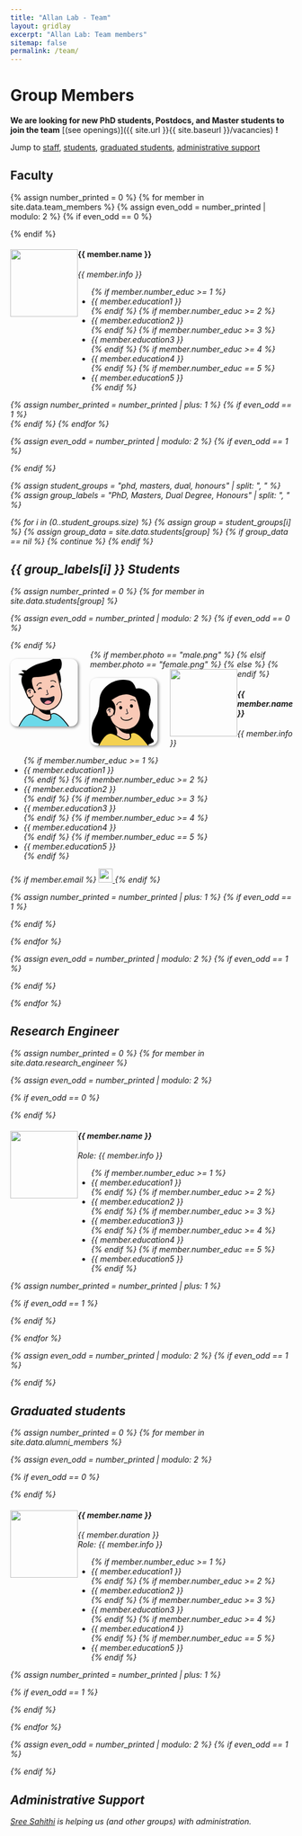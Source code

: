 ```yaml
---
title: "Allan Lab - Team"
layout: gridlay
excerpt: "Allan Lab: Team members"
sitemap: false
permalink: /team/
---
```


# Group Members

**We are looking for new PhD students, Postdocs, and Master students to join the team** [(see openings)]({{ site.url }}{{ site.baseurl }}/vacancies) **!**

Jump to [staff](#staff), [students](#phd-students), [graduated students](#graduated-students), [administrative support](#administrative-support)

## Faculty

{% assign number_printed = 0 %}
{% for member in site.data.team_members %}
{% assign even_odd = number_printed | modulo: 2 %}
{% if even_odd == 0 %}

<div class="row">
{% endif %}
<div class="col-sm-6 clearfix">
<img src="{{ site.url }}{{ site.baseurl }}/images/teampic/{{ member.photo }}" class="img-responsive" width="120px" style="float: left" />
<h4>{{ member.name }}</h4>
<i>{{ member.info }} <!--<br>email: <{{ member.email }}></i> -->
<ul style="overflow: hidden">
{% if member.number_educ >= 1 %}
<li> {{ member.education1 }} </li>
{% endif %}
{% if member.number_educ >= 2 %}
<li> {{ member.education2 }} </li>
{% endif %}
{% if member.number_educ >= 3 %}
<li> {{ member.education3 }} </li>
{% endif %}
{% if member.number_educ >= 4 %}
<li> {{ member.education4 }} </li>
{% endif %}
{% if member.number_educ == 5 %}
<li> {{ member.education5 }} </li>
{% endif %}
</ul>
</div>
{% assign number_printed = number_printed | plus: 1 %}
{% if even_odd == 1 %}
</div>
{% endif %}
{% endfor %}

{% assign even_odd = number_printed | modulo: 2 %}
{% if even_odd == 1 %}

  </div>
{% endif %}

<!-- Faculty ends here -->

<!-- Students start here -->

{% assign student_groups = "phd, masters, dual, honours" | split: ", " %}
{% assign group_labels = "PhD, Masters, Dual Degree, Honours" | split: ", " %}

{% for i in (0..student_groups.size) %}
{% assign group = student_groups[i] %}
{% assign group_data = site.data.students[group] %}
{% if group_data == nil %}
{% continue %}
{% endif %}

  <h2>{{ group_labels[i] }} Students</h2>

{% assign number_printed = 0 %}
{% for member in site.data.students[group] %}

{% assign even_odd = number_printed | modulo: 2 %}
{% if even_odd == 0 %}

<div class="row">
{% endif %}
<div class="col-sm-6 clearfix">
  {% if member.photo == "male.png" %}
  <div class="img-responsive" style="width: 120px; aspect-ratio: 1; margin: 16px 22px 6px 0px; float: left; background: rgba(255, 255, 255, 0); overflow: hidden; border-radius: 10%; box-shadow: 2px 2px 5px #888888;"><div style="position: relative; width: 100%; height: 100%;"><svg width="200" height="320" viewBox="0 0 200 320" fill="none" xmlns="http://www.w3.org/2000/svg" style="width: 100%; height: 100%; left: 0px; top: 0px; position: absolute;"><g clip-path="url(#clip0)"><path d="M154 319.5C139.6 299.5 128.333 260.834 127 241.5L58.5 212L30 319.5H154Z" fill="#F9C9B6" stroke="black" stroke-width="4"></path><mask id="mask-id" maskUnits="userSpaceOnUse" x="30" y="212" width="124" height="118" style="mask-type: alpha;"><path d="M154 329.5C139.6 309.5 128.333 260.834 127 241.5L58.5 212L30 329.5H154Z" fill="#F9C9B6"></path></mask><g mask="url(#mask-id)"><ellipse cx="124" cy="210" rx="59" ry="54" fill="black"></ellipse></g><mask id="path-id" fill="white"><path fill-rule="evenodd" clip-rule="evenodd" d="M183.886 150.917C183.859 150.801 183.831 150.685 183.803 150.569C183.776 150.454 183.748 150.338 183.719 150.222L167.323 81.7855C167.306 81.7177 167.29 81.6499 167.274 81.5821C167.258 81.5142 167.242 81.4465 167.225 81.3787L167.152 81.0752L167.151 81.0755C156.933 39.6308 115.156 14.1472 73.5821 24.1081C32.0078 34.0689 6.31547 75.7174 15.9883 117.293L15.9863 117.293L32.9776 188.211L32.9916 188.208C43.5944 229.112 85.0616 254.149 126.329 244.261C167.597 234.374 193.216 193.264 184.131 151.996L184.144 151.993L183.886 150.917Z"></path></mask><path fill-rule="evenodd" clip-rule="evenodd" d="M183.886 150.917C183.859 150.801 183.831 150.685 183.803 150.569C183.776 150.454 183.748 150.338 183.719 150.222L167.323 81.7855C167.306 81.7177 167.29 81.6499 167.274 81.5821C167.258 81.5142 167.242 81.4465 167.225 81.3787L167.152 81.0752L167.151 81.0755C156.933 39.6308 115.156 14.1472 73.5821 24.1081C32.0078 34.0689 6.31547 75.7174 15.9883 117.293L15.9863 117.293L32.9776 188.211L32.9916 188.208C43.5944 229.112 85.0616 254.149 126.329 244.261C167.597 234.374 193.216 193.264 184.131 151.996L184.144 151.993L183.886 150.917Z" fill="#F9C9B6"></path><path d="M183.886 150.917L179.992 151.831L179.994 151.84L179.996 151.849L183.886 150.917ZM183.719 150.222L179.83 151.154L179.832 151.163L179.834 151.172L183.719 150.222ZM167.323 81.7855L163.43 82.7076L163.433 82.7175L167.323 81.7855ZM167.274 81.5821L163.384 82.5141L163.384 82.5142L167.274 81.5821ZM167.225 81.3787L163.335 82.3108L163.338 82.321L167.225 81.3787ZM167.152 81.0752L171.042 80.1432L170.111 76.255L166.222 77.1849L167.152 81.0752ZM167.151 81.0755L163.267 82.0331L164.218 85.8897L168.081 84.9659L167.151 81.0755ZM73.5821 24.1081L72.6501 20.2182L73.5821 24.1081ZM15.9883 117.293L16.9223 121.182L20.7842 120.255L19.8842 116.386L15.9883 117.293ZM15.9863 117.293L15.0523 113.404L11.1649 114.337L12.0964 118.225L15.9863 117.293ZM32.9776 188.211L29.0877 189.143L30.0201 193.035L33.9113 192.101L32.9776 188.211ZM32.9916 188.208L36.8636 187.204L35.8779 183.401L32.058 184.318L32.9916 188.208ZM126.329 244.261L125.397 240.371H125.397L126.329 244.261ZM184.131 151.996L183.2 148.106L179.381 149.021L180.225 152.856L184.131 151.996ZM184.144 151.993L185.075 155.883L188.966 154.951L188.034 151.061L184.144 151.993ZM187.78 150.002C187.751 149.881 187.722 149.759 187.693 149.637L179.914 151.502C179.94 151.611 179.966 151.721 179.992 151.831L187.78 150.002ZM187.693 149.637C187.664 149.516 187.635 149.395 187.605 149.273L179.834 151.172C179.861 151.281 179.887 151.391 179.914 151.502L187.693 149.637ZM163.433 82.7175L179.83 151.154L187.609 149.29L171.212 80.8535L163.433 82.7175ZM171.215 80.8634C171.198 80.7928 171.181 80.7216 171.164 80.65L163.384 82.5142C163.4 82.5781 163.415 82.6425 163.43 82.7076L171.215 80.8634ZM171.164 80.65C171.147 80.579 171.13 80.5078 171.113 80.4364L163.338 82.321C163.353 82.3851 163.369 82.4494 163.384 82.5141L171.164 80.65ZM163.262 82.0072L163.335 82.3108L171.115 80.4467L171.042 80.1432L163.262 82.0072ZM168.081 84.9659L168.083 84.9655L166.222 77.1849L166.221 77.1852L168.081 84.9659ZM171.035 80.118C160.291 36.5398 116.364 9.74466 72.6501 20.2182L74.514 27.998C113.949 18.5498 153.575 42.7219 163.267 82.0331L171.035 80.118ZM72.6501 20.2182C28.936 30.6917 1.92157 74.4836 12.0923 118.199L19.8842 116.386C10.7094 76.9513 35.0796 37.4461 74.514 27.998L72.6501 20.2182ZM16.9204 121.183L16.9223 121.182L15.0542 113.403L15.0523 113.404L16.9204 121.183ZM36.8676 187.279L19.8763 116.361L12.0964 118.225L29.0877 189.143L36.8676 187.279ZM32.058 184.318L32.044 184.322L33.9113 192.101L33.9252 192.097L32.058 184.318ZM29.1195 189.211C40.2685 232.223 83.8693 258.548 127.261 248.151L125.397 240.371C86.2539 249.75 46.9204 226.002 36.8636 187.204L29.1195 189.211ZM127.261 248.151C170.653 237.755 197.591 194.53 188.038 151.136L180.225 152.856C188.842 191.999 164.541 230.993 125.397 240.371L127.261 248.151ZM183.212 148.103L183.2 148.106L185.063 155.886L185.075 155.883L183.212 148.103ZM179.996 151.849L180.254 152.925L188.034 151.061L187.776 149.985L179.996 151.849Z" fill="black" mask="url(#path-id)"></path></g><defs><clipPath id="clip0"><rect width="200" height="320" fill="white"></rect></clipPath></defs></svg><svg width="240" height="200" viewBox="0 0 240 200" fill="none" xmlns="http://www.w3.org/2000/svg" style="position: absolute; bottom: 40.2%; width: 93.5%; height: 64%;"><path d="M210.177 51.3965C201.855 91.2936 103.499 96.8962 83.6772 96.8962C31.6548 102.823 56.6248 165.262 66.1772 196.396C58.6772 197.396 59.6772 206.396 30.6772 134.896C7.47724 77.6964 73.1831 42.8337 121.999 30.9995C170.815 19.1653 189.499 2.50195 189.499 2.50195C210.177 11 215.116 27.7185 210.177 51.3965Z" fill="black" stroke="black"></path><path d="M205.134 124.947L189.316 71.5069L199.354 62.3644C210.109 99.4523 210.601 120.988 205.134 124.947Z" fill="black" stroke="black"></path><path d="M80 170C74.4 142.8 60.3333 147.667 51 149L41 105L81.5844 96.5056C82.3363 96.2656 83.1408 96.0955 84 96L81.5844 96.5056C63.4332 102.299 75.9565 148.796 91 168L80 170Z" fill="black" stroke="black" stroke-width="3"></path><path d="M24.9887 67.3632C33.8341 62.9091 44.2805 65.4873 48.3981 67.3331L36.6273 82.2134C39.6625 77.3568 30.1329 70.2897 24.9887 67.3632Z" fill="black"></path><path d="M10 84.4996C21.6 77.6996 32.8333 79.9996 37 81.9996L32.5 97.5C31.3 89.1 17 85.3331 10 84.4996Z" fill="black"></path></svg><div style="position: absolute; right: -3%; top: 30%; width: 100%; height: 100%; display: flex; flex-direction: column; align-items: center; justify-content: center;"><svg width="149" height="48" viewBox="0 0 149 48" fill="none" xmlns="http://www.w3.org/2000/svg" style="position: absolute; width: 80%; height: 13%; top: 0px;"><path d="M99 10.2143C104.667 7.5476 118 5.11427 126 16.7143" stroke="black" stroke-width="4" stroke-linecap="round"></path><path d="M23.5791 35.521C25.6497 29.6104 33.2612 18.3959 47.1418 20.8224" stroke="black" stroke-width="4" stroke-linecap="round"></path></svg><svg width="96" height="48" viewBox="0 0 96 48" fill="none" xmlns="http://www.w3.org/2000/svg" style="width: 100%; height: 14%; position: absolute; top: 6%;"><path fill-rule="evenodd" clip-rule="evenodd" d="M5.28675 34.0729C5.40099 34.8857 6.43424 35.0669 7.00876 34.4806C9.47388 31.9648 13.2637 30.1163 17.663 29.5936C20.2577 29.2853 22.7544 29.4749 24.9787 30.0657C25.7326 30.2659 26.4737 29.6294 26.2105 28.8951C24.5451 24.2497 19.8447 21.1962 14.7356 21.8033C8.79442 22.5093 4.55046 27.8978 5.25642 33.839C5.26572 33.9172 5.27583 33.9952 5.28675 34.0729Z" fill="#171921"></path><path fill-rule="evenodd" clip-rule="evenodd" d="M69.3848 24.0725C69.4976 24.8856 70.5308 25.0671 71.1062 24.4816C73.5487 21.9959 77.2977 20.1702 81.6484 19.6532C84.2128 19.3485 86.6804 19.5348 88.88 20.1167C89.6341 20.3162 90.3751 19.6795 90.1108 18.9456C88.456 14.3522 83.8041 11.3346 78.7482 11.9354C72.8624 12.6348 68.6579 17.9732 69.3573 23.8591C69.3658 23.9305 69.3749 24.0016 69.3848 24.0725Z" fill="#171921"></path></svg><svg width="48" height="52" viewBox="0 0 48 52" fill="none" xmlns="http://www.w3.org/2000/svg" style="position: absolute; width: 16%; height: 15%; top: 13%; left: 19%;"><path d="M36.466 43.1111L37 42.5357V41.7506V8.24948V7.13022L36.046 6.54483C32.3122 4.25363 27.7717 3 23.08 3C17.4397 3 12.1591 4.74745 8.39775 8.29504C4.59419 11.8824 2.54206 17.1274 3.08692 23.6661C3.61786 30.0378 5.75693 34.7272 9.30474 37.8433C9.01338 38.8425 8.92733 39.9197 9.06236 41.0533C9.45166 44.3216 11.1039 46.6766 13.6572 48.1277C16.0911 49.511 19.2061 49.9998 22.5242 49.9998C28.0033 49.9998 32.8077 47.0528 36.466 43.1111Z" stroke="black" stroke-width="4"></path><path fill-rule="evenodd" clip-rule="evenodd" d="M42.972 23.984C43.0434 23.3322 43.08 22.6703 43.08 22C43.08 11.7827 33.5734 5 23.08 5C12.5866 5 4.08007 11.5 5.08001 23.5C5.63643 30.1774 8.02584 34.5719 11.7307 37.2171C11.1423 38.2409 10.8848 39.4436 11.0483 40.8167C11.6774 46.0984 16.1862 47.9998 22.5242 47.9998C33.6292 47.9998 42.4159 33.9534 42.972 23.984Z" fill="#F9C9B6"></path><path d="M27.5 13.5004C23.5 11.6671 14.7 10.7004 11.5 21.5004" stroke="#171921" stroke-width="4"></path><path d="M17 14C19.1667 15.8333 23.3 21.5 22.5 29.5" stroke="#171921" stroke-width="4"></path></svg><svg width="32" height="40" viewBox="0 0 32 40" fill="none" xmlns="http://www.w3.org/2000/svg" style="width: 10%; height: 10%; position: absolute; top: 15%; left: 46%;"><path d="M16.5 3C16.5 17 23.5 28 23.5 28C23.5 28 20 34 10 32" stroke="#171921" stroke-width="4"></path></svg><svg width="73" height="64" viewBox="0 0 73 64" fill="none" xmlns="http://www.w3.org/2000/svg" style="width: 50%; height: 19%; position: absolute; top: 23%; right: 23%;"><path d="M69.9204 13.3305C69.7501 11.263 67.6363 10.1117 65.8448 10.8176C61.6161 12.4839 47.6267 17.7834 37.7627 19.1403C26.9401 20.6291 10.5503 18.821 5.80622 18.2319C3.87694 17.9923 2.15721 19.6504 2.49021 21.6654C3.14178 25.6081 4.48399 29.4088 6.45857 32.8914C8.6608 36.7754 11.6065 40.1877 15.1274 42.9333C18.6484 45.679 22.6757 47.7042 26.9793 48.8935C31.283 50.0827 35.7787 50.4126 40.2099 49.8644C44.6411 49.3162 48.9208 47.9005 52.8049 45.6983C56.689 43.4961 60.1012 40.5504 62.8469 37.0294C65.5925 33.5085 67.6178 29.4812 68.807 25.1775C69.8726 21.3212 70.2483 17.3106 69.9204 13.3305Z" fill="#171921" stroke="#171921" stroke-width="4"></path><mask id="mouth-laugh-id" maskUnits="userSpaceOnUse" x="4" y="12" width="65" height="37" style="mask-type: alpha;"><path d="M67.7931 12.1925C68.3091 16.363 67.9985 20.5943 66.8793 24.6448C65.76 28.6953 63.8539 32.4857 61.2697 35.7996C58.6856 39.1134 55.474 41.8858 51.8185 43.9585C48.1629 46.0312 44.1348 47.3636 39.9643 47.8795C35.7938 48.3955 31.5625 48.085 27.512 46.9657C23.4615 45.8464 19.6712 43.9403 16.3573 41.3562C13.0435 38.772 10.2711 35.5605 8.19838 31.9049C6.12569 28.2493 4.79332 24.2213 4.27734 20.0508L67.7931 12.1925Z" fill="#171921"></path></mask><g mask="url(#mouth-laugh-id)"><circle cx="40.5221" cy="52.3146" r="21.5" transform="rotate(-7.05286 40.5221 52.3146)" fill="#FC909F"></circle></g></svg></div><svg width="281" height="93" viewBox="0 0 281 93" fill="none" xmlns="http://www.w3.org/2000/svg" style="position: absolute; bottom: -2.5%; width: 100%; height: 26%;"><path d="M276.366 90.8628H3.45626C3.49074 90.7926 3.52546 90.7219 3.5604 90.6507C8.10518 81.395 16.4899 64.319 27.4025 49.0413C33.5961 40.3702 40.5303 32.3872 47.9416 26.7719C55.3538 21.1558 63.0614 18.0405 70.8916 18.7256C85.946 20.0429 99.3549 28.2854 112.817 36.5604C114.092 37.3444 115.368 38.1288 116.646 38.9076C131.131 47.7349 146.005 55.9312 162.365 52.3445C167.899 51.1311 171.629 48.5345 173.976 45.1797C176.29 41.8727 177.122 38.0292 177.266 34.5166C177.41 30.9989 176.871 27.6738 176.311 25.2562C176.049 24.1257 175.779 23.1785 175.564 22.4839C179.189 18.8351 183.027 16.71 186.989 15.7533C191.284 14.7164 195.876 15.0158 200.707 16.4448C210.437 19.3229 220.847 26.6969 231.007 36.1789C249.621 53.5516 266.7 77.3231 276.366 90.8628Z" fill="#6BD9E9" stroke="black" stroke-width="4.27431"></path></svg></div></div>
  {% elsif member.photo == "female.png" %}
  <div class="img-responsive" style="width: 120px; aspect-ratio: 1; margin: 16px 22px 6px 0px; float: left; background: rgba(255, 255, 255, 0); overflow: hidden; border-radius: 10%; box-shadow: 2px 2px 5px #888888;"><div style="position: relative; width: 100%; height: 100%;"><svg width="200" height="320" viewBox="0 0 200 320" fill="none" xmlns="http://www.w3.org/2000/svg" style="width: 100%; height: 100%; left: 0px; top: 0px; position: absolute;"><g clip-path="url(#clip0)"><path d="M154 319.5C139.6 299.5 128.333 260.834 127 241.5L58.5 212L30 319.5H154Z" fill="#F9C9B6" stroke="black" stroke-width="4"></path><mask id="mask-id" maskUnits="userSpaceOnUse" x="30" y="212" width="124" height="118" style="mask-type: alpha;"><path d="M154 329.5C139.6 309.5 128.333 260.834 127 241.5L58.5 212L30 329.5H154Z" fill="#F9C9B6"></path></mask><g mask="url(#mask-id)"><ellipse cx="124" cy="210" rx="59" ry="54" fill="black"></ellipse></g><mask id="path-id" fill="white"><path fill-rule="evenodd" clip-rule="evenodd" d="M183.886 150.917C183.859 150.801 183.831 150.685 183.803 150.569C183.776 150.454 183.748 150.338 183.719 150.222L167.323 81.7855C167.306 81.7177 167.29 81.6499 167.274 81.5821C167.258 81.5142 167.242 81.4465 167.225 81.3787L167.152 81.0752L167.151 81.0755C156.933 39.6308 115.156 14.1472 73.5821 24.1081C32.0078 34.0689 6.31547 75.7174 15.9883 117.293L15.9863 117.293L32.9776 188.211L32.9916 188.208C43.5944 229.112 85.0616 254.149 126.329 244.261C167.597 234.374 193.216 193.264 184.131 151.996L184.144 151.993L183.886 150.917Z"></path></mask><path fill-rule="evenodd" clip-rule="evenodd" d="M183.886 150.917C183.859 150.801 183.831 150.685 183.803 150.569C183.776 150.454 183.748 150.338 183.719 150.222L167.323 81.7855C167.306 81.7177 167.29 81.6499 167.274 81.5821C167.258 81.5142 167.242 81.4465 167.225 81.3787L167.152 81.0752L167.151 81.0755C156.933 39.6308 115.156 14.1472 73.5821 24.1081C32.0078 34.0689 6.31547 75.7174 15.9883 117.293L15.9863 117.293L32.9776 188.211L32.9916 188.208C43.5944 229.112 85.0616 254.149 126.329 244.261C167.597 234.374 193.216 193.264 184.131 151.996L184.144 151.993L183.886 150.917Z" fill="#F9C9B6"></path><path d="M183.886 150.917L179.992 151.831L179.994 151.84L179.996 151.849L183.886 150.917ZM183.719 150.222L179.83 151.154L179.832 151.163L179.834 151.172L183.719 150.222ZM167.323 81.7855L163.43 82.7076L163.433 82.7175L167.323 81.7855ZM167.274 81.5821L163.384 82.5141L163.384 82.5142L167.274 81.5821ZM167.225 81.3787L163.335 82.3108L163.338 82.321L167.225 81.3787ZM167.152 81.0752L171.042 80.1432L170.111 76.255L166.222 77.1849L167.152 81.0752ZM167.151 81.0755L163.267 82.0331L164.218 85.8897L168.081 84.9659L167.151 81.0755ZM73.5821 24.1081L72.6501 20.2182L73.5821 24.1081ZM15.9883 117.293L16.9223 121.182L20.7842 120.255L19.8842 116.386L15.9883 117.293ZM15.9863 117.293L15.0523 113.404L11.1649 114.337L12.0964 118.225L15.9863 117.293ZM32.9776 188.211L29.0877 189.143L30.0201 193.035L33.9113 192.101L32.9776 188.211ZM32.9916 188.208L36.8636 187.204L35.8779 183.401L32.058 184.318L32.9916 188.208ZM126.329 244.261L125.397 240.371H125.397L126.329 244.261ZM184.131 151.996L183.2 148.106L179.381 149.021L180.225 152.856L184.131 151.996ZM184.144 151.993L185.075 155.883L188.966 154.951L188.034 151.061L184.144 151.993ZM187.78 150.002C187.751 149.881 187.722 149.759 187.693 149.637L179.914 151.502C179.94 151.611 179.966 151.721 179.992 151.831L187.78 150.002ZM187.693 149.637C187.664 149.516 187.635 149.395 187.605 149.273L179.834 151.172C179.861 151.281 179.887 151.391 179.914 151.502L187.693 149.637ZM163.433 82.7175L179.83 151.154L187.609 149.29L171.212 80.8535L163.433 82.7175ZM171.215 80.8634C171.198 80.7928 171.181 80.7216 171.164 80.65L163.384 82.5142C163.4 82.5781 163.415 82.6425 163.43 82.7076L171.215 80.8634ZM171.164 80.65C171.147 80.579 171.13 80.5078 171.113 80.4364L163.338 82.321C163.353 82.3851 163.369 82.4494 163.384 82.5141L171.164 80.65ZM163.262 82.0072L163.335 82.3108L171.115 80.4467L171.042 80.1432L163.262 82.0072ZM168.081 84.9659L168.083 84.9655L166.222 77.1849L166.221 77.1852L168.081 84.9659ZM171.035 80.118C160.291 36.5398 116.364 9.74466 72.6501 20.2182L74.514 27.998C113.949 18.5498 153.575 42.7219 163.267 82.0331L171.035 80.118ZM72.6501 20.2182C28.936 30.6917 1.92157 74.4836 12.0923 118.199L19.8842 116.386C10.7094 76.9513 35.0796 37.4461 74.514 27.998L72.6501 20.2182ZM16.9204 121.183L16.9223 121.182L15.0542 113.403L15.0523 113.404L16.9204 121.183ZM36.8676 187.279L19.8763 116.361L12.0964 118.225L29.0877 189.143L36.8676 187.279ZM32.058 184.318L32.044 184.322L33.9113 192.101L33.9252 192.097L32.058 184.318ZM29.1195 189.211C40.2685 232.223 83.8693 258.548 127.261 248.151L125.397 240.371C86.2539 249.75 46.9204 226.002 36.8636 187.204L29.1195 189.211ZM127.261 248.151C170.653 237.755 197.591 194.53 188.038 151.136L180.225 152.856C188.842 191.999 164.541 230.993 125.397 240.371L127.261 248.151ZM183.212 148.103L183.2 148.106L185.063 155.886L185.075 155.883L183.212 148.103ZM179.996 151.849L180.254 152.925L188.034 151.061L187.776 149.985L179.996 151.849Z" fill="black" mask="url(#path-id)"></path></g><defs><clipPath id="clip0"><rect width="200" height="320" fill="white"></rect></clipPath></defs></svg><svg width="306" height="331" viewBox="0 0 306 331" fill="none" xmlns="http://www.w3.org/2000/svg" style="position: absolute; bottom: -2.2%; width: 97%; height: 100%;"><path d="M209.76 327.932C209.271 327.902 208.865 327.872 208.544 327.847C202.393 318.458 196.789 302.969 192.447 287.059C188.226 271.589 185.261 255.968 184.147 245.649C221.22 234.931 244.458 196.667 238.871 157.189C238.864 157.117 238.856 157.067 238.856 157.066C238.848 157.006 238.837 156.938 238.825 156.867C238.802 156.724 238.768 156.532 238.726 156.3C238.641 155.832 238.516 155.172 238.353 154.346C238.028 152.693 237.552 150.358 236.942 147.532C235.722 141.88 233.967 134.249 231.825 126.155C229.685 118.065 227.152 109.485 224.372 101.945C221.613 94.4597 218.541 87.8015 215.264 83.7056L214.967 83.3351L214.532 83.1463C212.6 82.3081 210.593 81.3741 208.499 80.3991C198.568 75.775 186.659 70.2299 171.235 69.6199C152.46 68.8774 128.684 75.3957 96.5441 98.7056L94.5214 100.173L96.467 101.74C112.393 114.574 115.836 131.598 115.1 146.048C114.539 157.077 111.551 166.459 109.865 171.149C108.704 169.452 107.964 167.319 107.408 164.814C107.023 163.083 106.743 161.258 106.449 159.347L106.403 159.045C106.096 157.051 105.769 154.97 105.292 152.961C104.341 148.95 102.732 144.941 99.1602 142.102C95.5807 139.257 90.3641 137.848 82.7671 138.272L80.5398 138.396L81.0046 140.578L92.3634 193.891L92.3824 193.98L92.41 194.068C96.4679 206.93 103.426 218.078 112.323 226.88C112.399 227.007 112.509 227.193 112.65 227.434C112.939 227.928 113.356 228.653 113.861 229.563C114.87 231.384 116.229 233.941 117.621 236.886C120.435 242.835 123.282 250.138 123.83 256.102C124.386 262.154 122.865 269.962 121.123 276.412C120.26 279.605 119.361 282.406 118.677 284.407C118.535 284.824 118.402 285.206 118.281 285.549C113.249 283.144 108.754 283.323 104.902 285.565C100.738 287.989 97.6892 292.625 95.4191 297.781C91.2706 307.202 89.2756 319.42 88.3551 327.002C63.4846 321.298 44.281 315.507 31.2149 311.107C24.5012 308.846 19.408 306.953 15.9993 305.627C14.2949 304.964 13.0117 304.443 12.1575 304.089C11.9454 304.002 11.7598 303.924 11.6007 303.857C11.4477 303.466 11.2377 302.916 10.9828 302.219C10.4158 300.667 9.62676 298.384 8.74853 295.479C6.99149 289.667 4.88057 281.38 3.4734 271.502C0.656265 251.725 0.676883 225.696 11.8698 200.384C13.679 196.292 15.94 192.089 18.3903 187.533C27.8582 169.931 40.1551 147.07 40.1551 105.084C40.1551 74.4931 55.0029 48.7305 76.8623 30.5692C98.7415 12.3915 127.56 1.9109 155.237 1.91092C170.368 1.91093 182.533 3.64443 192.311 9.55105C202.028 15.4212 209.679 25.5978 215.362 43.1322C215.94 44.9168 217.851 46.0074 219.719 45.4015C231.034 41.7304 248.191 45.4361 262.673 54.8904C277.091 64.3032 288.289 79.0455 288.289 96.8141C288.289 112.24 285.647 122.664 283.071 132.815L283.071 132.815C279.952 145.104 276.94 156.974 279.065 176.313C279.774 182.762 281.216 187.336 283.231 191.128C285.213 194.859 287.712 197.747 290.345 200.792L290.405 200.861C296.679 208.113 299.534 214.079 300.455 219.327C301.375 224.562 300.412 229.31 298.623 234.237C297.723 236.712 296.629 239.197 295.47 241.815L295.37 242.04C294.249 244.573 293.074 247.225 292.019 250.016C289.836 255.787 288.133 262.223 288.302 269.851C288.446 276.326 289.594 280.764 291.311 284.122C293.008 287.442 295.199 289.565 297.111 291.417L297.162 291.466C298.905 293.155 300.355 294.577 301.428 296.57C302.387 298.351 303.098 300.702 303.217 304.232C279.208 318.511 255.445 324.413 237.601 326.734C228.565 327.91 221.057 328.166 215.818 328.129C213.199 328.11 211.149 328.019 209.76 327.932Z" fill="#000" stroke="black" stroke-width="3.82184"></path></svg><div style="position: absolute; right: -3%; top: 30%; width: 100%; height: 100%; display: flex; flex-direction: column; align-items: center; justify-content: center;"><svg width="149" height="48" viewBox="0 0 149 48" fill="none" xmlns="http://www.w3.org/2000/svg" style="position: absolute; width: 80%; height: 13%; top: 0px;"><path d="M99 10.2143C104.667 7.5476 118 5.11427 126 16.7143" stroke="black" stroke-width="4" stroke-linecap="round"></path><path d="M23.5791 35.521C25.6497 29.6104 33.2612 18.3959 47.1418 20.8224" stroke="black" stroke-width="4" stroke-linecap="round"></path></svg><svg width="96" height="48" viewBox="0 0 96 48" fill="none" xmlns="http://www.w3.org/2000/svg" style="width: 100%; height: 12%; position: absolute; top: 7%;"><ellipse cx="16.1171" cy="28.9268" rx="9" ry="10" transform="rotate(-6.77646 16.1171 28.9268)" fill="black"></ellipse><ellipse cx="80.1486" cy="18.9231" rx="9" ry="10" transform="rotate(-6.27568 80.1486 18.9231)" fill="black"></ellipse></svg><svg width="48" height="52" viewBox="0 0 48 52" fill="none" xmlns="http://www.w3.org/2000/svg" style="position: absolute; width: 16%; height: 15%; top: 13%; left: 19%;"><path d="M36.466 43.1111L37 42.5357V41.7506V8.24948V7.13022L36.046 6.54483C32.3122 4.25363 27.7717 3 23.08 3C17.4397 3 12.1591 4.74745 8.39775 8.29504C4.59419 11.8824 2.54206 17.1274 3.08692 23.6661C3.61786 30.0378 5.75693 34.7272 9.30474 37.8433C9.01338 38.8425 8.92733 39.9197 9.06236 41.0533C9.45166 44.3216 11.1039 46.6766 13.6572 48.1277C16.0911 49.511 19.2061 49.9998 22.5242 49.9998C28.0033 49.9998 32.8077 47.0528 36.466 43.1111Z" stroke="black" stroke-width="4"></path><path fill-rule="evenodd" clip-rule="evenodd" d="M42.972 23.984C43.0434 23.3322 43.08 22.6703 43.08 22C43.08 11.7827 33.5734 5 23.08 5C12.5866 5 4.08007 11.5 5.08001 23.5C5.63643 30.1774 8.02584 34.5719 11.7307 37.2171C11.1423 38.2409 10.8848 39.4436 11.0483 40.8167C11.6774 46.0984 16.1862 47.9998 22.5242 47.9998C33.6292 47.9998 42.4159 33.9534 42.972 23.984Z" fill="#F9C9B6"></path><path d="M27.5 13.5004C23.5 11.6671 14.7 10.7004 11.5 21.5004" stroke="#171921" stroke-width="4"></path><path d="M17 14C19.1667 15.8333 23.3 21.5 22.5 29.5" stroke="#171921" stroke-width="4"></path></svg><svg width="32" height="40" viewBox="0 0 32 40" fill="none" xmlns="http://www.w3.org/2000/svg" style="width: 10%; height: 10%; position: absolute; top: 15%; left: 46%;"><path d="M16.5 3C16.5 17 23.5 28 23.5 28C23.5 28 20 34 10 32" stroke="#171921" stroke-width="4"></path></svg><svg width="67" height="64" viewBox="0 0 67 64" fill="none" xmlns="http://www.w3.org/2000/svg" style="width: 50%; height: 19%; position: absolute; top: 23%; right: 23%;"><path d="M2.5 17.5C5 34.5 33.5 42.5 59.5 23" stroke="black" stroke-width="4"></path></svg></div><svg width="281" height="93" viewBox="0 0 281 93" fill="none" xmlns="http://www.w3.org/2000/svg" style="position: absolute; bottom: -2.5%; width: 100%; height: 26%;"><path d="M276.366 90.8628H3.45626C3.49074 90.7926 3.52546 90.7219 3.5604 90.6507C8.10518 81.395 16.4899 64.319 27.4025 49.0413C33.5961 40.3702 40.5303 32.3872 47.9416 26.7719C55.3538 21.1558 63.0614 18.0405 70.8916 18.7256C85.946 20.0429 99.3549 28.2854 112.817 36.5604C114.092 37.3444 115.368 38.1288 116.646 38.9076C131.131 47.7349 146.005 55.9312 162.365 52.3445C167.899 51.1311 171.629 48.5345 173.976 45.1797C176.29 41.8727 177.122 38.0292 177.266 34.5166C177.41 30.9989 176.871 27.6738 176.311 25.2562C176.049 24.1257 175.779 23.1785 175.564 22.4839C179.189 18.8351 183.027 16.71 186.989 15.7533C191.284 14.7164 195.876 15.0158 200.707 16.4448C210.437 19.3229 220.847 26.6969 231.007 36.1789C249.621 53.5516 266.7 77.3231 276.366 90.8628Z" fill="#F4D150" stroke="black" stroke-width="4.27431"></path></svg></div></div>
  {% else %}
  <img src="{{ site.url }}{{ site.baseurl }}/images/teampic/{{ member.photo }}" class="img-responsive" width="120px" style="float: left" />
  {% endif %}

  <h4>{{ member.name }}</h4>
  <i>{{ member.info }}
  <ul style="overflow: hidden">
  {% if member.number_educ >= 1 %}
    <li> {{ member.education1 }} </li>
  {% endif %}
  {% if member.number_educ >= 2 %}
    <li> {{ member.education2 }} </li>
  {% endif %}
  {% if member.number_educ >= 3 %}
    <li> {{ member.education3 }} </li>
  {% endif %}
  {% if member.number_educ >= 4 %}
    <li> {{ member.education4 }} </li>
  {% endif %}
  {% if member.number_educ == 5 %}
    <li> {{ member.education5 }} </li>
  {% endif %}
  </ul>

  {% if member.email %}
  <a href="mailto:{{ member.email }}?body=Hi%20{{ member.name }}.%0A%0AI%20found%20your%20email%20on%20the%20SA4S%20Group%20website%20and%20I%20would%20like%20to%20contact%20you%20about%20your%20research.">
    <img src="{{ site.url }}{{ site.baseurl }}/images/mail.png" width="25" style="box-shadow: none" />
  </a>
  {% endif %}

</div>

{% assign number_printed = number_printed | plus: 1 %}
{% if even_odd == 1 %}

</div>
{% endif %}

{% endfor %}

{% assign even_odd = number_printed | modulo: 2 %}
{% if even_odd == 1 %}

</div>
{% endif %}

{% endfor %}

## Research Engineer

{% assign number_printed = 0 %}
{% for member in site.data.research_engineer %}

{% assign even_odd = number_printed | modulo: 2 %}

{% if even_odd == 0 %}

<div class="row">
{% endif %}

<div class="col-sm-6 clearfix">
  <img src="{{ site.url }}{{ site.baseurl }}/images/teampic/{{ member.photo }}" class="img-responsive" width="120px" style="float: left" />
  <h4>{{ member.name }}</h4>
  <i>Role: {{ member.info }}</i>
  <ul style="overflow: hidden">
  {% if member.number_educ >= 1 %}
    <li> {{ member.education1 }} </li>
  {% endif %}
  {% if member.number_educ >= 2 %}
    <li> {{ member.education2 }} </li>
  {% endif %}
  {% if member.number_educ >= 3 %}
    <li> {{ member.education3 }} </li>
  {% endif %}
  {% if member.number_educ >= 4 %}
    <li> {{ member.education4 }} </li>
  {% endif %}
  {% if member.number_educ == 5 %}
    <li> {{ member.education5 }} </li>
  {% endif %}
  </ul>
</div>

{% assign number_printed = number_printed | plus: 1 %}

{% if even_odd == 1 %}

</div>
{% endif %}

{% endfor %}

{% assign even_odd = number_printed | modulo: 2 %}
{% if even_odd == 1 %}

</div>
{% endif %}

## Graduated students

{% assign number_printed = 0 %}
{% for member in site.data.alumni_members %}

{% assign even_odd = number_printed | modulo: 2 %}

{% if even_odd == 0 %}

<div class="row">
{% endif %}

<div class="col-sm-6 clearfix">
  <img src="{{ site.url }}{{ site.baseurl }}/images/teampic/{{ member.photo }}" class="img-responsive" width="120px" style="float: left" />
  <h4>{{ member.name }}</h4>
  <i>{{ member.duration }} <br> Role: {{ member.info }}</i>
  <ul style="overflow: hidden">
  {% if member.number_educ >= 1 %}
    <li> {{ member.education1 }} </li>
  {% endif %}
  {% if member.number_educ >= 2 %}
    <li> {{ member.education2 }} </li>
  {% endif %}
  {% if member.number_educ >= 3 %}
    <li> {{ member.education3 }} </li>
  {% endif %}
  {% if member.number_educ >= 4 %}
    <li> {{ member.education4 }} </li>
  {% endif %}
  {% if member.number_educ == 5 %}
    <li> {{ member.education5 }} </li>
  {% endif %}
  </ul>
</div>

{% assign number_printed = number_printed | plus: 1 %}

{% if even_odd == 1 %}

</div>
{% endif %}

{% endfor %}

{% assign even_odd = number_printed | modulo: 2 %}
{% if even_odd == 1 %}

</div>
{% endif %}

<!--
## Former visitors, BSc/ MSc students
<div class="row">
<div class="col-sm-4 clearfix">
<h4>Visitors</h4>
{% for member in site.data.alumni_visitors %}
{{ member.name }}
{% endfor %}
</div>
<div class="col-sm-4 clearfix">
<h4>Master students</h4>
{% for member in site.data.alumni_msc %}
{{ member.name }}
{% endfor %}
</div>
<div class="col-sm-4 clearfix">
<h4>Bachelor Students</h4>
{% for member in site.data.alumni_bsc %}
{{ member.name }}
{% endfor %}
</div>
</div> -->

## Administrative Support

<a href="mailto:serc.admin@iiit.ac.in">Sree Sahithi</a> is helping us (and other groups) with administration.
